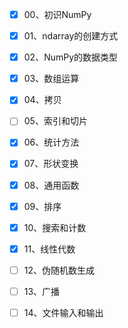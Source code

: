 - [x] 00、初识NumPy
- [x] 01、ndarray的创建方式
- [x] 02、NumPy的数据类型
- [x] 03、数组运算
- [x] 04、拷贝
- [ ] 05、索引和切片
- [x] 06、统计方法
- [x] 07、形状变换
- [x] 08、通用函数
- [x] 09、排序
- [x] 10、搜索和计数
- [x] 11、线性代数
- [ ] 12、伪随机数生成
- [ ] 13、广播
- [ ] 14、文件输入和输出

